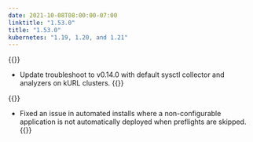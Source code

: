 ```yaml
---
date: 2021-10-08T08:00:00-07:00
linktitle: "1.53.0"
title: "1.53.0"
kubernetes: "1.19, 1.20, and 1.21"
---
```


{{<features>}}
 * Update troubleshoot to v0.14.0 with default sysctl collector and analyzers on kURL clusters.
{{</features>}}

{{<fixes>}}
 * Fixed an issue in automated installs where a non-configurable application is not automatically deployed when preflights are skipped.
{{</fixes>}}

